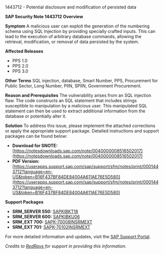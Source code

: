 1443712 - Potential disclosure and modification of persisted data

**SAP Security Note 1443712 Overview**

**Symptom**
A malicious user can exploit the generation of the numbering schema using SQL Injection by providing specially crafted inputs. This can lead to the execution of arbitrary database commands, allowing the retrieval, modification, or removal of data persisted by the system.

**Affected Releases**
- PPS 1.0
- PPS 2.0
- PPS 3.0

**Other Terms**
SQL injection, database, Smart Number, PPS, Procurement for Public Sector, Long Number, PIIN, SPIIN, Government Procurement.

**Reason and Prerequisites**
The vulnerability arises from an SQL injection flaw. The code constructs an SQL statement that includes strings susceptible to manipulation by a malicious user. This manipulated SQL statement can then be used to extract additional information from the database or potentially alter it.

**Solution**
To address this issue, please implement the attached corrections or apply the appropriate support package. Detailed instructions and support packages can be found below:

- **Download for SNOTE:** [https://notesdownloads.sap.com/note/0040000008516502017](https://notesdownloads.sap.com/note/0040000008516502017)
- **PDF Version:** [https://userapps.support.sap.com/sap/support/sfm/notes/print/0001443712?language=en-US&token=B16F437BF84DE84004A611AE76E5D580](https://userapps.support.sap.com/sap/support/sfm/notes/print/0001443712?language=en-US&token=B16F437BF84DE84004A611AE76E5D580)

**Support Packages**
- **SRM_SERVER 550:** [SAPKIBKT18](https://me.sap.com/supportpackage/SAPKIBKT18)
- **SRM_SERVER 600:** [SAPKIBKU06](https://me.sap.com/supportpackage/SAPKIBKU06)
- **SRM_EXT 700:** [SAPK-70008INSRMEXT](https://me.sap.com/supportpackage/SAPK-70008INSRMEXT)
- **SRM_EXT 701:** [SAPK-70102INSRMEXT](https://me.sap.com/supportpackage/SAPK-70102INSRMEXT)

For more detailed information and updates, visit the [SAP Support Portal](https://me.sap.com/).

*Credits to [RedRays](https://redrays.io) for support in providing this information.*
